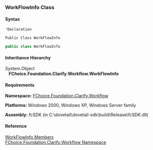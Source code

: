 ﻿### WorkFlowInfo Class

#### Syntax

```vbnet
'Declaration

Public Class WorkFlowInfo 
```

```csharp
public class WorkFlowInfo
```

#### Inheritance Hierarchy

System.Object  
   **FChoice.Foundation.Clarify.Workflow.WorkFlowInfo**  

#### Requirements

**Namespace:** [FChoice.Foundation.Clarify.Workflow](fcSDK~FChoice.Foundation.Clarify.Workflow_namespace.md)

**Platforms:** Windows 2000, Windows XP, Windows Server family

**Assembly:** fcSDK (in C:\\dovetail\\dovetail-sdk\\build\\Release\\fcSDK.dll)

#### Reference

[WorkFlowInfo Members](fcSDK~FChoice.Foundation.Clarify.Workflow.WorkFlowInfo_members.md)  
[FChoice.Foundation.Clarify.Workflow Namespace](fcSDK~FChoice.Foundation.Clarify.Workflow_namespace.md)